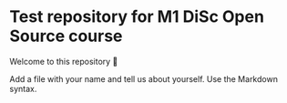 # Test repository for M1 DiSc Open Source course

Welcome to this repository :tada:

Add a file with your name and tell us about yourself. Use the Markdown syntax.

